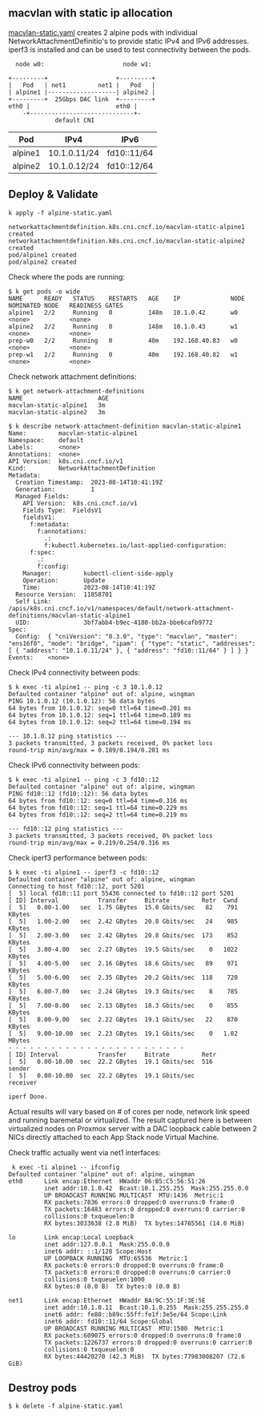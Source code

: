 ## macvlan with static ip allocation

[macvlan-static.yaml](macvlan-static.yaml) creates 2 alpine pods with individual NetworkAttachmentDefinitio's
to provide static IPv4 and IPv6 addresses. iperf3 is installed and can be used to test connectivity between
the pods.

```
  node w0:                      node w1:

+---------+                   +---------+
|   Pod   | net1         net1 |   Pod   |
| alpine1 |-------------------| alpine2 |
+---------+  25Gbps DAC link  +---------+
eth0 |                        eth0 |
    -+-----------------------------+-
             default CNI
```

|Pod      | IPv4         | IPv6        |
|---------|--------------|-------------|
| alpine1 | 10.1.0.11/24 | fd10::11/64 |
| alpine2 | 10.1.0.12/24 | fd10::12/64 |


## Deploy & Validate

```
k apply -f alpine-static.yaml

networkattachmentdefinition.k8s.cni.cncf.io/macvlan-static-alpine1 created
networkattachmentdefinition.k8s.cni.cncf.io/macvlan-static-alpine2 created
pod/alpine1 created
pod/alpine2 created
```

Check where the pods are running:

```
$ k get pods -o wide
NAME      READY   STATUS    RESTARTS   AGE    IP              NODE   NOMINATED NODE   READINESS GATES
alpine1   2/2     Running   0          148m   10.1.0.42       w0     <none>           <none>
alpine2   2/2     Running   0          148m   10.1.0.43       w1     <none>           <none>
prep-w0   2/2     Running   0          40m    192.168.40.83   w0     <none>           <none>
prep-w1   2/2     Running   0          40m    192.168.40.82   w1     <none>           <none>
```

Check network attachment definitions:

```
$ k get network-attachment-definitions
NAME                     AGE
macvlan-static-alpine1   3m
macvlan-static-alpine2   3m
```

```
$ k describe network-attachment-definition macvlan-static-alpine1 
Name:         macvlan-static-alpine1
Namespace:    default
Labels:       <none>
Annotations:  <none>
API Version:  k8s.cni.cncf.io/v1
Kind:         NetworkAttachmentDefinition
Metadata:
  Creation Timestamp:  2023-08-14T10:41:19Z
  Generation:          1
  Managed Fields:
    API Version:  k8s.cni.cncf.io/v1
    Fields Type:  FieldsV1
    fieldsV1:
      f:metadata:
        f:annotations:
          .:
          f:kubectl.kubernetes.io/last-applied-configuration:
      f:spec:
        .:
        f:config:
    Manager:         kubectl-client-side-apply
    Operation:       Update
    Time:            2023-08-14T10:41:19Z
  Resource Version:  11858701
  Self Link:         /apis/k8s.cni.cncf.io/v1/namespaces/default/network-attachment-definitions/macvlan-static-alpine1
  UID:               3bf7abb4-b9ec-4180-bb2a-bbe6cafb9772
Spec:
  Config:  { "cniVersion": "0.3.0", "type": "macvlan", "master": "ens16f0", "mode": "bridge", "ipam": { "type": "static", "addresses": [ { "address": "10.1.0.11/24" }, { "address": "fd10::11/64" } ] } }
Events:    <none>
```

Check IPv4 connectivity between pods:

```
$ k exec -ti alpine1 -- ping -c 3 10.1.0.12
Defaulted container "alpine" out of: alpine, wingman
PING 10.1.0.12 (10.1.0.12): 56 data bytes
64 bytes from 10.1.0.12: seq=0 ttl=64 time=0.201 ms
64 bytes from 10.1.0.12: seq=1 ttl=64 time=0.189 ms
64 bytes from 10.1.0.12: seq=2 ttl=64 time=0.194 ms

--- 10.1.0.12 ping statistics ---
3 packets transmitted, 3 packets received, 0% packet loss
round-trip min/avg/max = 0.189/0.194/0.201 ms
```

Check IPv6 connectivity between pods:

```
$ k exec -ti alpine1 -- ping -c 3 fd10::12
Defaulted container "alpine" out of: alpine, wingman
PING fd10::12 (fd10::12): 56 data bytes
64 bytes from fd10::12: seq=0 ttl=64 time=0.316 ms
64 bytes from fd10::12: seq=1 ttl=64 time=0.229 ms
64 bytes from fd10::12: seq=2 ttl=64 time=0.219 ms

--- fd10::12 ping statistics ---
3 packets transmitted, 3 packets received, 0% packet loss
round-trip min/avg/max = 0.219/0.254/0.316 ms
```

Check iperf3 performance between pods:

```
$ k exec -ti alpine1 -- iperf3 -c fd10::12
Defaulted container "alpine" out of: alpine, wingman
Connecting to host fd10::12, port 5201
[  5] local fd10::11 port 55436 connected to fd10::12 port 5201
[ ID] Interval           Transfer     Bitrate         Retr  Cwnd
[  5]   0.00-1.00   sec  1.75 GBytes  15.0 Gbits/sec   82    791 KBytes       
[  5]   1.00-2.00   sec  2.42 GBytes  20.8 Gbits/sec   24    985 KBytes       
[  5]   2.00-3.00   sec  2.42 GBytes  20.8 Gbits/sec  173    852 KBytes       
[  5]   3.00-4.00   sec  2.27 GBytes  19.5 Gbits/sec    0   1022 KBytes       
[  5]   4.00-5.00   sec  2.16 GBytes  18.6 Gbits/sec   89    971 KBytes       
[  5]   5.00-6.00   sec  2.35 GBytes  20.2 Gbits/sec  118    720 KBytes       
[  5]   6.00-7.00   sec  2.24 GBytes  19.3 Gbits/sec    8    785 KBytes       
[  5]   7.00-8.00   sec  2.13 GBytes  18.3 Gbits/sec    0    855 KBytes       
[  5]   8.00-9.00   sec  2.22 GBytes  19.1 Gbits/sec   22    870 KBytes       
[  5]   9.00-10.00  sec  2.23 GBytes  19.1 Gbits/sec    0   1.02 MBytes       
- - - - - - - - - - - - - - - - - - - - - - - - -
[ ID] Interval           Transfer     Bitrate         Retr
[  5]   0.00-10.00  sec  22.2 GBytes  19.1 Gbits/sec  516             sender
[  5]   0.00-10.00  sec  22.2 GBytes  19.1 Gbits/sec                  receiver

iperf Done.
```

Actual results will vary based on # of cores per node, network link speed and running baremetal or virtualized. The result
captured here is between virtualized nodes on Proxmox server with a DAC loopback cable between 2 NICs directly attached to
each App Stack node Virtual Machine.

Check traffic actually went via net1 interfaces:

```
 k exec -ti alpine1 -- ifconfig
Defaulted container "alpine" out of: alpine, wingman
eth0      Link encap:Ethernet  HWaddr 06:B5:C5:56:51:26  
          inet addr:10.1.0.42  Bcast:10.1.255.255  Mask:255.255.0.0
          UP BROADCAST RUNNING MULTICAST  MTU:1436  Metric:1
          RX packets:7836 errors:0 dropped:0 overruns:0 frame:0
          TX packets:16483 errors:0 dropped:0 overruns:0 carrier:0
          collisions:0 txqueuelen:0 
          RX bytes:3033638 (2.8 MiB)  TX bytes:14765561 (14.0 MiB)

lo        Link encap:Local Loopback  
          inet addr:127.0.0.1  Mask:255.0.0.0
          inet6 addr: ::1/128 Scope:Host
          UP LOOPBACK RUNNING  MTU:65536  Metric:1
          RX packets:0 errors:0 dropped:0 overruns:0 frame:0
          TX packets:0 errors:0 dropped:0 overruns:0 carrier:0
          collisions:0 txqueuelen:1000 
          RX bytes:0 (0.0 B)  TX bytes:0 (0.0 B)

net1      Link encap:Ethernet  HWaddr BA:9C:55:1F:3E:5E  
          inet addr:10.1.0.11  Bcast:10.1.0.255  Mask:255.255.255.0
          inet6 addr: fe80::b89c:55ff:fe1f:3e5e/64 Scope:Link
          inet6 addr: fd10::11/64 Scope:Global
          UP BROADCAST RUNNING MULTICAST  MTU:1500  Metric:1
          RX packets:609075 errors:0 dropped:0 overruns:0 frame:0
          TX packets:1226737 errors:0 dropped:0 overruns:0 carrier:0
          collisions:0 txqueuelen:0 
          RX bytes:44420270 (42.3 MiB)  TX bytes:77983008207 (72.6 GiB)
```

## Destroy pods

```
$ k delete -f alpine-static.yaml
```

